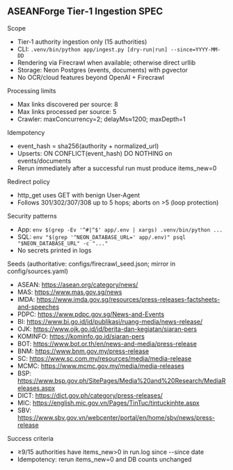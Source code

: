 ## ASEANForge Tier‑1 Ingestion SPEC

Scope
- Tier‑1 authority ingestion only (15 authorities)
- CLI: `.venv/bin/python app/ingest.py [dry-run|run] --since=YYYY-MM-DD`
- Rendering via Firecrawl when available; otherwise direct urllib
- Storage: Neon Postgres (events, documents) with pgvector
- No OCR/cloud features beyond OpenAI + Firecrawl

Processing limits
- Max links discovered per source: 8
- Max links processed per source: 5
- Crawler: maxConcurrency=2; delayMs≈1200; maxDepth=1

Idempotency
- event_hash = sha256(authority + normalized_url)
- Upserts: ON CONFLICT(event_hash) DO NOTHING on events/documents
- Rerun immediately after a successful run must produce items_new=0

Redirect policy
- http_get uses GET with benign User‑Agent
- Follows 301/302/307/308 up to 5 hops; aborts on >5 (loop protection)

Security patterns
- App: `env $(grep -Ev '^#|^$' app/.env | xargs) .venv/bin/python ...`
- SQL: `env "$(grep '^NEON_DATABASE_URL=' app/.env)" psql "$NEON_DATABASE_URL" -c "..."`
- No secrets printed in logs

Seeds (authoritative: configs/firecrawl_seed.json; mirror in config/sources.yaml)
- ASEAN: https://asean.org/category/news/
- MAS: https://www.mas.gov.sg/news
- IMDA: https://www.imda.gov.sg/resources/press-releases-factsheets-and-speeches
- PDPC: https://www.pdpc.gov.sg/News-and-Events
- BI: https://www.bi.go.id/id/publikasi/ruang-media/news-release/
- OJK: https://www.ojk.go.id/id/berita-dan-kegiatan/siaran-pers
- KOMINFO: https://kominfo.go.id/siaran-pers
- BOT: https://www.bot.or.th/en/news-and-media/press-release
- BNM: https://www.bnm.gov.my/press-release
- SC: https://www.sc.com.my/resources/media/media-release
- MCMC: https://www.mcmc.gov.my/media/media-releases
- BSP: https://www.bsp.gov.ph/SitePages/Media%20and%20Research/MediaReleases.aspx
- DICT: https://dict.gov.ph/category/press-releases/
- MIC: https://english.mic.gov.vn/Pages/TinTuc/tintuckinhte.aspx
- SBV: https://www.sbv.gov.vn/webcenter/portal/en/home/sbv/news/press-release

Success criteria
- 	≥9/15 authorities have items_new>0 in run.log since --since date
- 	Idempotency: rerun items_new=0 and DB counts unchanged
